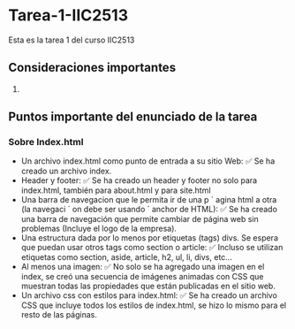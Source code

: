 # Tarea-1-IIC2513
Esta es la tarea 1 del curso IIC2513

## Consideraciones importantes
1. 

## Puntos importante del enunciado de la tarea

### Sobre Index.html
- Un archivo index.html como punto de entrada a su sitio Web: :white_check_mark:
Se ha creado un archivo index.
- Header y footer: :white_check_mark:
Se ha creado un header y footer no solo para index.html, también para about.html y para site.html
- Una barra de navegacion que le permita ir de una p ´ agina html a otra (la navegaci ´ on debe ser usando ´
anchor de HTML): :white_check_mark:
Se ha creado una barra de navegación que permite cambiar de página web sin problemas (Incluye el logo de la empresa).
- Una estructura dada por lo menos por etiquetas (tags) divs. Se espera que puedan usar otros tags como
section o article: :white_check_mark:
Incluso se utilizan etiquetas como section, aside, article, h2, ul, li, divs, etc...
- Al menos una imagen: :white_check_mark:
No solo se ha agregado una imagen en el index, se creó una secuencia de imágenes animadas con CSS que muestran todas las propiedades que están publicadas en el sitio web.
- Un archivo css con estilos para index.html: :white_check_mark:
Se ha creado un archivo CSS que incluye todos los estilos de index.html, se hizo lo mismo para el resto de las páginas.
